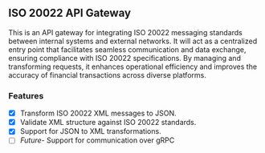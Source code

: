 ## ISO 20022 API Gateway
This is an API gateway for integrating ISO 20022 messaging standards between internal systems and external networks. 
It will act as a centralized entry point that facilitates seamless communication and data exchange, ensuring compliance with ISO 20022 specifications. 
By managing and transforming requests, it enhances operational efficiency and improves the accuracy of financial transactions across diverse platforms.

### Features

- [x] Transform ISO 20022 XML messages to JSON.
- [x] Validate XML structure against ISO 20022 standards.
- [x] Support for JSON to XML transformations.
- [ ] *Future-* Support for communication over gRPC
